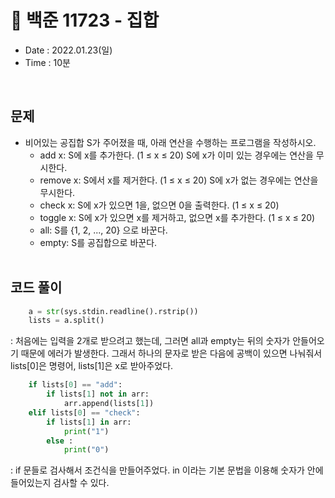 # 🦥 백준 11723 - 집합
- Date : 2022.01.23(일)
- Time : 10분
<br>

## 문제

- 비어있는 공집합 S가 주어졌을 때, 아래 연산을 수행하는 프로그램을 작성하시오.
    - add x: S에 x를 추가한다. (1 ≤ x ≤ 20) S에 x가 이미 있는 경우에는 연산을 무시한다.
    - remove x: S에서 x를 제거한다. (1 ≤ x ≤ 20) S에 x가 없는 경우에는 연산을 무시한다.
    - check x: S에 x가 있으면 1을, 없으면 0을 출력한다. (1 ≤ x ≤ 20)
    - toggle x: S에 x가 있으면 x를 제거하고, 없으면 x를 추가한다. (1 ≤ x ≤ 20)
    - all: S를 {1, 2, ..., 20} 으로 바꾼다.
    - empty: S를 공집합으로 바꾼다. 
<br><br>

## 코드 풀이

```python
    a = str(sys.stdin.readline().rstrip())
    lists = a.split()
```
: 처음에는 입력을 2개로 받으려고 했는데, 그러면 all과 empty는 뒤의 숫자가 안들어오기 때문에 에러가 발생한다. 그래서 하나의 문자로 받은 다음에 공백이 있으면 나눠줘서 lists[0]은 명령어, lists[1]은 x로 받아주었다. 

```python
    if lists[0] == "add":
        if lists[1] not in arr:
            arr.append(lists[1])
    elif lists[0] == "check":
        if lists[1] in arr:
            print("1")
        else :
            print("0")
```
: if 문들로 검사해서 조건식을 만들어주었다. in 이라는 기본 문법을 이용해 숫자가 안에 들어있는지 검사할 수 있다. 
